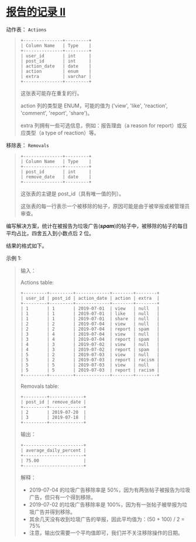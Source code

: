 #  [报告的记录 II](https://leetcode.cn/problems/reported-posts-ii)

动作表： `Actions`
> ```
> +---------------+---------+
> | Column Name   | Type    |
> +---------------+---------+
> | user_id       | int     |
> | post_id       | int     |
> | action_date   | date    |
> | action        | enum    |
> | extra         | varchar |
> +---------------+---------+
> ```
> 这张表可能存在重复的行。
> 
> action 列的类型是 ENUM，可能的值为 ('view', 'like', 'reaction', 'comment', 'report', 'share')。
> 
> extra 列拥有一些可选信息，例如：报告理由（a reason for report）或反应类型（a type of reaction）等。
 

移除表： `Removals`
> ```
> +---------------+---------+
> | Column Name   | Type    |
> +---------------+---------+
> | post_id       | int     |
> | remove_date   | date    | 
> +---------------+---------+
> ```
> 这张表的主键是 post_id（具有唯一值的列）。
> 
> 这张表的每一行表示一个被移除的帖子，原因可能是由于被举报或被管理员审查。
 

编写解决方案，统计在被报告为垃圾广告(**_spam_**)的帖子中，被移除的帖子的每日平均占比，四舍五入到小数点后 2 位。

结果的格式如下。

 

示例 1:

> 输入：
> 
> Actions table:
> ```
> +---------+---------+-------------+--------+--------+
> | user_id | post_id | action_date | action | extra  |
> +---------+---------+-------------+--------+--------+
> | 1       | 1       | 2019-07-01  | view   | null   |
> | 1       | 1       | 2019-07-01  | like   | null   |
> | 1       | 1       | 2019-07-01  | share  | null   |
> | 2       | 2       | 2019-07-04  | view   | null   |
> | 2       | 2       | 2019-07-04  | report | spam   |
> | 3       | 4       | 2019-07-04  | view   | null   |
> | 3       | 4       | 2019-07-04  | report | spam   |
> | 4       | 3       | 2019-07-02  | view   | null   |
> | 4       | 3       | 2019-07-02  | report | spam   |
> | 5       | 2       | 2019-07-03  | view   | null   |
> | 5       | 2       | 2019-07-03  | report | racism |
> | 5       | 5       | 2019-07-03  | view   | null   |
> | 5       | 5       | 2019-07-03  | report | racism |
> +---------+---------+-------------+--------+--------+
> ```
> Removals table:
> ```
> +---------+-------------+
> | post_id | remove_date |
> +---------+-------------+
> | 2       | 2019-07-20  |
> | 3       | 2019-07-18  |
> +---------+-------------+
> ```
> 输出：
> ```
> +-----------------------+
> | average_daily_percent |
> +-----------------------+
> | 75.00                 |
> +-----------------------+
> ```
> 解释：
> - 2019-07-04 的垃圾广告移除率是 50%，因为有两张帖子被报告为垃圾广告，但只有一个得到移除。
> - 2019-07-02 的垃圾广告移除率是 100%，因为有一张帖子被举报为垃圾广告并得到移除。
> - 其余几天没有收到垃圾广告的举报，因此平均值为：(50 + 100) / 2 = 75%
> - 注意，输出仅需要一个平均值即可，我们并不关注移除操作的日期。